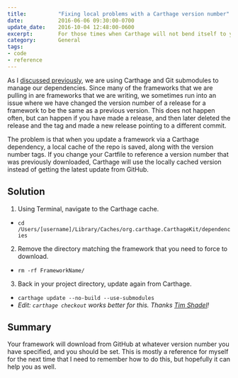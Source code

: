 ```yaml
---
title:          "Fixing local problems with a Carthage version number"
date:           2016-06-06 09:30:00-0700
update_date:    2016-10-04 12:48:00-0600
excerpt:        For those times when Carthage will not bend itself to your will.
category:       General
tags:
- code
- reference
---
```


As I [discussed previously](https://bennorris.org/2016/06/02/using-carthage-to-add-third-party-code/), we are using Carthage and Git submodules to manage our dependencies. Since many of the frameworks that we are pulling in are frameworks that we are writing, we sometimes run into an issue where we have changed the version number of a release for a framework to be the same as a previous version. This does not happen often, but can happen if you have made a release, and then later deleted the release and the tag and made a new release pointing to a different commit.

The problem is that when you update a framework via a Carthage dependency, a local cache of the repo is saved, along with the version number tags. If you change your Cartfile to reference a version number that was previously downloaded, Carthage will use the locally cached version instead of getting the latest update from GitHub.

## Solution
1. Using Terminal, navigate to the Carthage cache.
  - `cd /Users/[username]/Library/Caches/org.carthage.CarthageKit/dependencies`
2. Remove the directory matching the framework that you need to force to download.
  - `rm -rf FrameworkName/`
3. Back in your project directory, update again from Carthage.
  - `carthage update --no-build --use-submodules`
  - _Edit: `carthage checkout` works better for this. Thanks [Tim Shadel](https://twitter.com/timshadel)!_

## Summary
Your framework will download from GitHub at whatever version number you have specified, and you should be set. This is mostly a reference for myself for the next time that I need to remember how to do this, but hopefully it can help you as well.
